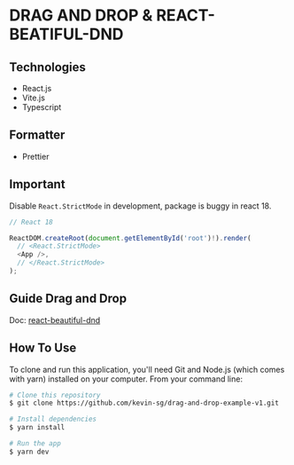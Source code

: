 # DRAG AND DROP & REACT-BEATIFUL-DND

## Technologies

- React.js
- Vite.js
- Typescript

## Formatter

- Prettier

## Important

Disable `React.StrictMode` in development, package is buggy in react 18.

```typescript
// React 18

ReactDOM.createRoot(document.getElementById('root')!).render(
  // <React.StrictMode>
  <App />,
  // </React.StrictMode>
);
```

## Guide Drag and Drop

Doc: [react-beautiful-dnd](https://github.com/atlassian/react-beautiful-dnd)

## How To Use

To clone and run this application, you'll need Git and Node.js (which comes with yarn) installed on your computer. From your command line:

```bash
# Clone this repository
$ git clone https://github.com/kevin-sg/drag-and-drop-example-v1.git

# Install dependencies
$ yarn install

# Run the app
$ yarn dev
```
